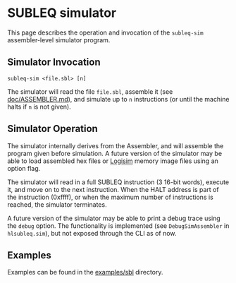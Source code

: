 # SUBLEQ simulator

This page describes the operation and invocation of the `subleq-sim`
assembler-level simulator program.

## Simulator Invocation

```
subleq-sim <file.sbl> [n]
```

The simulator will read the file `file.sbl`, assemble it (see
[doc/ASSEMBLER.md](ASSEMBLER.md)), and simulate up to `n` instructions
(or until the machine halts if `n` is not given).

## Simulator Operation

The simulator internally derives from the Assembler, and will assemble the
program given before simulation. A future version of the simulator may be able
to load assembled hex files or [Logisim](http://www.cburch.com/logisim/) memory
image files using an option flag.

The simulator will read in a full SUBLEQ instruction (3 16-bit words), execute
it, and move on to the next instruction. When the HALT address is part of the
instruction (0xffff), or when the maximum number of instructions is reached,
the simulator terminates.

A future version of the simulator may be able to print a debug trace using the
`debug` option. The functionality is implemented (see `DebugSimAssembler` in
`hlsubleq.sim`), but not exposed through the CLI as of now.

## Examples

Examples can be found in the [examples/sbl](../examples/sbl) directory.
